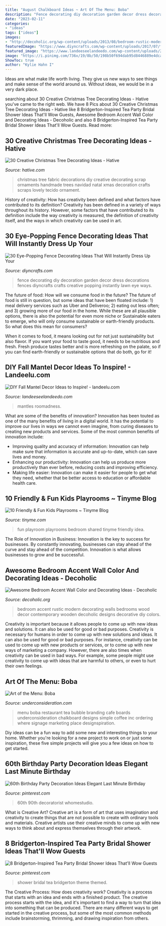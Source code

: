 ```yaml
---
title: "August Chalkboard Ideas ~ Art Of The Menu: Boba"
description: "Fence decorating diy decoration garden decor dress decorations fences diyncrafts crafts creative popping instantly lawn eye ways"
date: "2023-02-11"
categories:
- "ideas"
tags: ["ideas"]
images:
- "http://decoholic.org/wp-content/uploads/2013/08/bedroom-rustic-modern-accent-wall.jpg"
featuredImage: "https://www.diyncrafts.com/wp-content/uploads/2017/07/fence-decorations-f.jpg"
featured_image: "https://www.landeeseelandeedo.com/wp-content/uploads/2016/08/Do-it-Yourself-Vibrant-Orange-and-Traditional-Fall-Mantel-Inspiration-Home-Decor-Ideas-for-Autumn-via-hometalk.jpg"
image: "https://i.pinimg.com/736x/19/8b/50/198b50f694dab95d8446889e4dca3af0.jpg"
ShowToc: true
author: "Kylie Hahn I"
---
```



Ideas are what make life worth living. They give us new ways to see things and make sense of the world around us. Without ideas, we would be in a very dark place.

	

		
searching about 30 Creative Christmas Tree Decorating Ideas - Hative you've came to the right web. We have 8 Pics about 30 Creative Christmas Tree Decorating Ideas - Hative like 8 Bridgerton-Inspired Tea Party Bridal Shower Ideas That&#039;ll Wow Guests, Awesome Bedroom Accent Wall Color and Decorating Ideas - Decoholic and also 8 Bridgerton-Inspired Tea Party Bridal Shower Ideas That&#039;ll Wow Guests. Read more:
		
    
## 30 Creative Christmas Tree Decorating Ideas - Hative

<img loading=lazy src="http://hative.com/wp-content/uploads/2014/11/christmas-tree-decorating-ideas/30-christmas-tree-decorating-ideas.jpg" onerror="this.onerror=null;this.src='https://tse4.mm.bing.net/th?id=OIP.9zjugR27_rBq5RfPZuh4ewHaK7&amp;pid=15.1';" alt="30 Creative Christmas Tree Decorating Ideas - Hative">

_Source: hative.com_

>christmas tree fabric decorations diy creative decorating scrap ornaments handmade trees navidad natal xmas decoration crafts scraps lovely tecido ornament. 

	

History of creativity: How has creativity been defined and what factors have contributed to its definition?
Creativity has been defined in a variety of ways throughout its history. However, some factors that have contributed to its definition include the way creativity is measured, the definition of creativity itself, and the ways in which creativity can be used in art.

    
## 30 Eye-Popping Fence Decorating Ideas That Will Instantly Dress Up Your

<img loading=lazy src="https://www.diyncrafts.com/wp-content/uploads/2017/07/fence-decorations-f.jpg" onerror="this.onerror=null;this.src='https://tse3.mm.bing.net/th?id=OIP.PmR_U3ClwrSZ26MAj35j2QHaD4&amp;pid=15.1';" alt="30 Eye-Popping Fence Decorating Ideas That Will Instantly Dress Up Your">

_Source: diyncrafts.com_

>fence decorating diy decoration garden decor dress decorations fences diyncrafts crafts creative popping instantly lawn eye ways. 

	

The future of food: How will we consume food in the future?
The future of food is still in question, but some ideas that have been floated include: 1) meal delivery services such as Uber and Deliveroo; 2) eating out less often; and 3) growing more of our food in the home. 
While these are all plausible options, there is also the potential for even more niche or Sustainable eaters to emerge, who will only consume sustainable or earth-friendly products. So what does this mean for consumers? 

When it comes to food, it means looking out for not just sustainability but also flavor. If you want your food to taste good, it needs to be nutritious and fresh. Fresh produce tastes better and is more refreshing on the palate, so if you can find earth-friendly or sustainable options that do both, go for it!

    
## DIY Fall Mantel Decor Ideas To Inspire! - Landeelu.com

<img loading=lazy src="https://www.landeeseelandeedo.com/wp-content/uploads/2016/08/Do-it-Yourself-Vibrant-Orange-and-Traditional-Fall-Mantel-Inspiration-Home-Decor-Ideas-for-Autumn-via-hometalk.jpg" onerror="this.onerror=null;this.src='https://tse1.mm.bing.net/th?id=OIP.YQPU57QXp4ad7e1TSsNdgQHaKx&amp;pid=15.1';" alt="DIY Fall Mantel Decor Ideas to Inspire! - landeelu.com">

_Source: landeeseelandeedo.com_

>mantles roomadness. 

	

What are some of the benefits of innovation?
Innovation has been touted as one of the many benefits of living in a digital world. It has the potential to improve our lives in ways we cannot even imagine, from curing diseases to creating new products and services. Some of the most common benefits of innovation include: 
- Improving quality and accuracy of information: Innovation can help make sure that information is accurate and up-to-date, which can save lives and money. 
- Enhancing our productivity: Innovation can help us produce more productively than ever before, reducing costs and improving efficiency. 
- Making life easier: Innovation can make it easier for people to get what they need, whether that be better access to education or affordable health care.

    
## 10 Friendly &amp; Fun Kids Playrooms ~ Tinyme Blog

<img loading=lazy src="https://www.tinyme.com/blog/wp-content/uploads/10-fun-kids-playrooms/10-Fun-Kids-Playrooms-4.jpg" onerror="this.onerror=null;this.src='https://tse2.mm.bing.net/th?id=OIP.A_iVi0jrlbIxIQJJiAFnkgHaJ-&amp;pid=15.1';" alt="10 Friendly &amp; Fun Kids Playrooms ~ Tinyme Blog">

_Source: tinyme.com_

>fun playroom playrooms bedroom shared tinyme friendly idea. 

	

The Role of Innovation in Business:
Innovation is the key to success for businesses. By constantly innovating, businesses can stay ahead of the curve and stay ahead of the competition. Innovation is what allows businesses to grow and be successful.

    
## Awesome Bedroom Accent Wall Color And Decorating Ideas - Decoholic

<img loading=lazy src="http://decoholic.org/wp-content/uploads/2013/08/bedroom-rustic-modern-accent-wall.jpg" onerror="this.onerror=null;this.src='https://tse4.mm.bing.net/th?id=OIP.pWqnB5y4-RMCl6-2GGAC2QHaJ4&amp;pid=15.1';" alt="Awesome Bedroom Accent Wall Color and Decorating Ideas - Decoholic">

_Source: decoholic.org_

>bedroom accent rustic modern decorating walls bedrooms wood decor contemporary wooden decoholic designs decorative diy colors. 

	

Creativity is important because it allows people to come up with new ideas and solutions. It can also be used for good or bad purposes.
Creativity is necessary for humans in order to come up with new solutions and ideas. It can also be used for good or bad purposes. For instance, creativity can be used to come up with new products or services, or to come up with new ways of marketing a company. However, there are also times when creativity can be used in bad ways. For example, some people might use creativity to come up with ideas that are harmful to others, or even to hurt their own feelings.

    
## Art Of The Menu: Boba

<img loading=lazy src="https://www.underconsideration.com/artofthemenu/project_images/boba_PHOTO_02.jpg" onerror="this.onerror=null;this.src='https://tse4.mm.bing.net/th?id=OIP.3wLnxXIP1LGPlgv9ERDJuAHaE9&amp;pid=15.1';" alt="Art of the Menu: Boba">

_Source: underconsideration.com_

>menu boba restaurant tea bubble branding cafe boards underconsideration chalkboard designs simple coffee inc ordering where signage marketing place designspiration. 

	

Diy ideas can be a fun way to add some new and interesting things to your home. Whether you're looking for a new project to work on or just some inspiration, these five simple projects will give you a few ideas on how to get started.

    
## 60th Birthday Party Decoration Ideas Elegant Last Minute Birthday

<img loading=lazy src="https://i.pinimg.com/736x/19/8b/50/198b50f694dab95d8446889e4dca3af0.jpg" onerror="this.onerror=null;this.src='https://tse3.mm.bing.net/th?id=OIP.Zl0grxCcOyRUpRCzZpvIhQHaJ3&amp;pid=15.1';" alt="60th Birthday Party Decoration Ideas Elegant Last Minute Birthday">

_Source: pinterest.com_

>60th 90th decoratorist whomestudio. 

	

What is Creative Art?
Creative art is a form of art that uses imagination and creativity to create things that are not possible to create with ordinary tools and materials. Creative artists use their creative minds to come up with new ways to think about and express themselves through their artwork.

    
## 8 Bridgerton-Inspired Tea Party Bridal Shower Ideas That&#039;ll Wow Guests

<img loading=lazy src="https://i.pinimg.com/736x/04/0c/74/040c74a7acaf93dbf2d69a984a4f9825.jpg" onerror="this.onerror=null;this.src='https://tse4.mm.bing.net/th?id=OIP.ohuESBZmr9pNx0ujz-nJOwHaJ3&amp;pid=15.1';" alt="8 Bridgerton-Inspired Tea Party Bridal Shower Ideas That&#039;ll Wow Guests">

_Source: pinterest.com_

>shower bridal tea bridgerton theme themed. 

	

The Creative Process: How does creativity work?
Creativity is a process that starts with an idea and ends with a finished product. The creative process starts with the idea, and it's important to find a way to turn that idea into something that can be produced. There are many different ways to get started in the creative process, but some of the most common methods include brainstorming, thrimming, and drawing inspiration from others.

